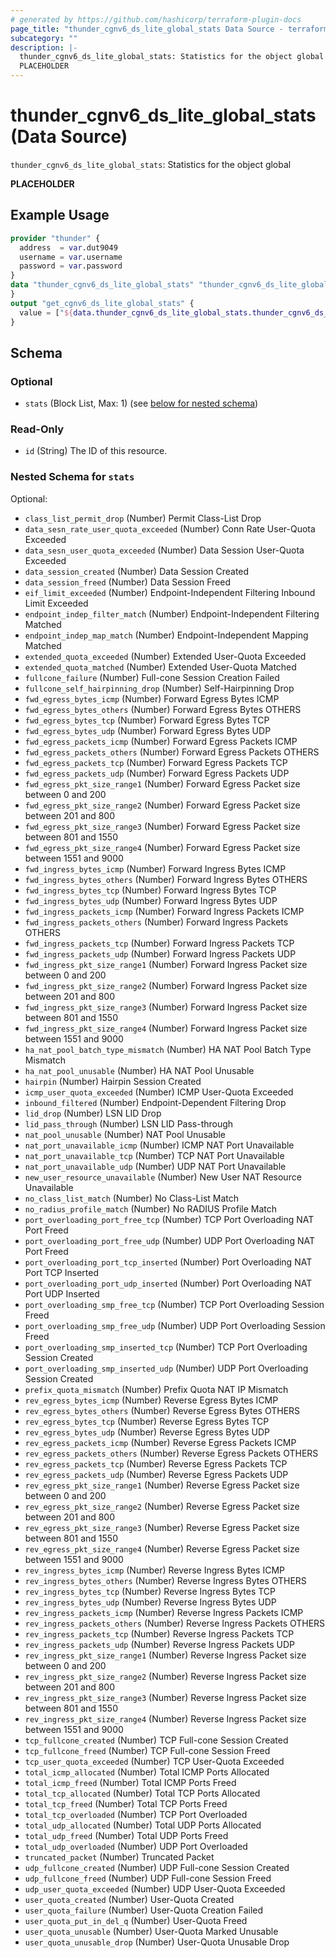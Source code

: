 ```yaml
---
# generated by https://github.com/hashicorp/terraform-plugin-docs
page_title: "thunder_cgnv6_ds_lite_global_stats Data Source - terraform-provider-thunder"
subcategory: ""
description: |-
  thunder_cgnv6_ds_lite_global_stats: Statistics for the object global
  PLACEHOLDER
---
```


# thunder_cgnv6_ds_lite_global_stats (Data Source)

`thunder_cgnv6_ds_lite_global_stats`: Statistics for the object global

__PLACEHOLDER__

## Example Usage

```terraform
provider "thunder" {
  address  = var.dut9049
  username = var.username
  password = var.password
}
data "thunder_cgnv6_ds_lite_global_stats" "thunder_cgnv6_ds_lite_global_stats" {
}
output "get_cgnv6_ds_lite_global_stats" {
  value = ["${data.thunder_cgnv6_ds_lite_global_stats.thunder_cgnv6_ds_lite_global_stats}"]
}
```

<!-- schema generated by tfplugindocs -->
## Schema

### Optional

- `stats` (Block List, Max: 1) (see [below for nested schema](#nestedblock--stats))

### Read-Only

- `id` (String) The ID of this resource.

<a id="nestedblock--stats"></a>
### Nested Schema for `stats`

Optional:

- `class_list_permit_drop` (Number) Permit Class-List Drop
- `data_sesn_rate_user_quota_exceeded` (Number) Conn Rate User-Quota Exceeded
- `data_sesn_user_quota_exceeded` (Number) Data Session User-Quota Exceeded
- `data_session_created` (Number) Data Session Created
- `data_session_freed` (Number) Data Session Freed
- `eif_limit_exceeded` (Number) Endpoint-Independent Filtering Inbound Limit Exceeded
- `endpoint_indep_filter_match` (Number) Endpoint-Independent Filtering Matched
- `endpoint_indep_map_match` (Number) Endpoint-Independent Mapping Matched
- `extended_quota_exceeded` (Number) Extended User-Quota Exceeded
- `extended_quota_matched` (Number) Extended User-Quota Matched
- `fullcone_failure` (Number) Full-cone Session Creation Failed
- `fullcone_self_hairpinning_drop` (Number) Self-Hairpinning Drop
- `fwd_egress_bytes_icmp` (Number) Forward Egress Bytes ICMP
- `fwd_egress_bytes_others` (Number) Forward Egress Bytes OTHERS
- `fwd_egress_bytes_tcp` (Number) Forward Egress Bytes TCP
- `fwd_egress_bytes_udp` (Number) Forward Egress Bytes UDP
- `fwd_egress_packets_icmp` (Number) Forward Egress Packets ICMP
- `fwd_egress_packets_others` (Number) Forward Egress Packets OTHERS
- `fwd_egress_packets_tcp` (Number) Forward Egress Packets TCP
- `fwd_egress_packets_udp` (Number) Forward Egress Packets UDP
- `fwd_egress_pkt_size_range1` (Number) Forward Egress Packet size between 0 and 200
- `fwd_egress_pkt_size_range2` (Number) Forward Egress Packet size between 201 and 800
- `fwd_egress_pkt_size_range3` (Number) Forward Egress Packet size between 801 and 1550
- `fwd_egress_pkt_size_range4` (Number) Forward Egress Packet size between 1551 and 9000
- `fwd_ingress_bytes_icmp` (Number) Forward Ingress Bytes ICMP
- `fwd_ingress_bytes_others` (Number) Forward Ingress Bytes OTHERS
- `fwd_ingress_bytes_tcp` (Number) Forward Ingress Bytes TCP
- `fwd_ingress_bytes_udp` (Number) Forward Ingress Bytes UDP
- `fwd_ingress_packets_icmp` (Number) Forward Ingress Packets ICMP
- `fwd_ingress_packets_others` (Number) Forward Ingress Packets OTHERS
- `fwd_ingress_packets_tcp` (Number) Forward Ingress Packets TCP
- `fwd_ingress_packets_udp` (Number) Forward Ingress Packets UDP
- `fwd_ingress_pkt_size_range1` (Number) Forward Ingress Packet size between 0 and 200
- `fwd_ingress_pkt_size_range2` (Number) Forward Ingress Packet size between 201 and 800
- `fwd_ingress_pkt_size_range3` (Number) Forward Ingress Packet size between 801 and 1550
- `fwd_ingress_pkt_size_range4` (Number) Forward Ingress Packet size between 1551 and 9000
- `ha_nat_pool_batch_type_mismatch` (Number) HA NAT Pool Batch Type Mismatch
- `ha_nat_pool_unusable` (Number) HA NAT Pool Unusable
- `hairpin` (Number) Hairpin Session Created
- `icmp_user_quota_exceeded` (Number) ICMP User-Quota Exceeded
- `inbound_filtered` (Number) Endpoint-Dependent Filtering Drop
- `lid_drop` (Number) LSN LID Drop
- `lid_pass_through` (Number) LSN LID Pass-through
- `nat_pool_unusable` (Number) NAT Pool Unusable
- `nat_port_unavailable_icmp` (Number) ICMP NAT Port Unavailable
- `nat_port_unavailable_tcp` (Number) TCP NAT Port Unavailable
- `nat_port_unavailable_udp` (Number) UDP NAT Port Unavailable
- `new_user_resource_unavailable` (Number) New User NAT Resource Unavailable
- `no_class_list_match` (Number) No Class-List Match
- `no_radius_profile_match` (Number) No RADIUS Profile Match
- `port_overloading_port_free_tcp` (Number) TCP Port Overloading NAT Port Freed
- `port_overloading_port_free_udp` (Number) UDP Port Overloading NAT Port Freed
- `port_overloading_port_tcp_inserted` (Number) Port Overloading NAT Port TCP Inserted
- `port_overloading_port_udp_inserted` (Number) Port Overloading NAT Port UDP Inserted
- `port_overloading_smp_free_tcp` (Number) TCP Port Overloading Session Freed
- `port_overloading_smp_free_udp` (Number) UDP Port Overloading Session Freed
- `port_overloading_smp_inserted_tcp` (Number) TCP Port Overloading Session Created
- `port_overloading_smp_inserted_udp` (Number) UDP Port Overloading Session Created
- `prefix_quota_mismatch` (Number) Prefix Quota NAT IP Mismatch
- `rev_egress_bytes_icmp` (Number) Reverse Egress Bytes ICMP
- `rev_egress_bytes_others` (Number) Reverse Egress Bytes OTHERS
- `rev_egress_bytes_tcp` (Number) Reverse Egress Bytes TCP
- `rev_egress_bytes_udp` (Number) Reverse Egress Bytes UDP
- `rev_egress_packets_icmp` (Number) Reverse Egress Packets ICMP
- `rev_egress_packets_others` (Number) Reverse Egress Packets OTHERS
- `rev_egress_packets_tcp` (Number) Reverse Egress Packets TCP
- `rev_egress_packets_udp` (Number) Reverse Egress Packets UDP
- `rev_egress_pkt_size_range1` (Number) Reverse Egress Packet size between 0 and 200
- `rev_egress_pkt_size_range2` (Number) Reverse Egress Packet size between 201 and 800
- `rev_egress_pkt_size_range3` (Number) Reverse Egress Packet size between 801 and 1550
- `rev_egress_pkt_size_range4` (Number) Reverse Egress Packet size between 1551 and 9000
- `rev_ingress_bytes_icmp` (Number) Reverse Ingress Bytes ICMP
- `rev_ingress_bytes_others` (Number) Reverse Ingress Bytes OTHERS
- `rev_ingress_bytes_tcp` (Number) Reverse Ingress Bytes TCP
- `rev_ingress_bytes_udp` (Number) Reverse Ingress Bytes UDP
- `rev_ingress_packets_icmp` (Number) Reverse Ingress Packets ICMP
- `rev_ingress_packets_others` (Number) Reverse Ingress Packets OTHERS
- `rev_ingress_packets_tcp` (Number) Reverse Ingress Packets TCP
- `rev_ingress_packets_udp` (Number) Reverse Ingress Packets UDP
- `rev_ingress_pkt_size_range1` (Number) Reverse Ingress Packet size between 0 and 200
- `rev_ingress_pkt_size_range2` (Number) Reverse Ingress Packet size between 201 and 800
- `rev_ingress_pkt_size_range3` (Number) Reverse Ingress Packet size between 801 and 1550
- `rev_ingress_pkt_size_range4` (Number) Reverse Ingress Packet size between 1551 and 9000
- `tcp_fullcone_created` (Number) TCP Full-cone Session Created
- `tcp_fullcone_freed` (Number) TCP Full-cone Session Freed
- `tcp_user_quota_exceeded` (Number) TCP User-Quota Exceeded
- `total_icmp_allocated` (Number) Total ICMP Ports Allocated
- `total_icmp_freed` (Number) Total ICMP Ports Freed
- `total_tcp_allocated` (Number) Total TCP Ports Allocated
- `total_tcp_freed` (Number) Total TCP Ports Freed
- `total_tcp_overloaded` (Number) TCP Port Overloaded
- `total_udp_allocated` (Number) Total UDP Ports Allocated
- `total_udp_freed` (Number) Total UDP Ports Freed
- `total_udp_overloaded` (Number) UDP Port Overloaded
- `truncated_packet` (Number) Truncated Packet
- `udp_fullcone_created` (Number) UDP Full-cone Session Created
- `udp_fullcone_freed` (Number) UDP Full-cone Session Freed
- `udp_user_quota_exceeded` (Number) UDP User-Quota Exceeded
- `user_quota_created` (Number) User-Quota Created
- `user_quota_failure` (Number) User-Quota Creation Failed
- `user_quota_put_in_del_q` (Number) User-Quota Freed
- `user_quota_unusable` (Number) User-Quota Marked Unusable
- `user_quota_unusable_drop` (Number) User-Quota Unusable Drop


